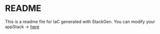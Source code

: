 # README
This is a readme file for IaC generated with StackGen.
You can modify your appStack -> [here](http://main.dev.stackgen.com/appstacks/2a1c1ee3-8810-4d05-8260-dc4331ce41fa)
